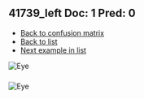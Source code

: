 ## 41739_left Doc: 1 Pred: 0
- [Back to confusion matrix](https://github.com/juliandewit/kaggle_retinopathy/blob/master/matrix.md)
- [Back to list](https://github.com/juliandewit/kaggle_retinopathy/blob/master/lists/10/list.md)
- [Next example in list](https://github.com/juliandewit/kaggle_retinopathy/blob/master/lists/10/41/41804_right.md)

![Eye](https://retinopaty.blob.core.windows.net/size1024/41739_left_1.jpeg)

### 

![Eye]()
